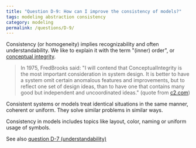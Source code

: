 ```yaml
---
title: "Question D-9: How can I improve the consistency of models?"
tags: modeling abstraction consistency
category: modeling
permalink: /questions/D-9/
---
```


Consistency (or homogeneity) implies recognizability and often understandability. We like to explain it with the term "(inner) order", or [conceptual integrity](http://wiki.c2.com/?ConceptualIntegrity).

> In 1975, FredBrooks said: "I will contend that ConceptualIntegrity is the most important consideration in system design. It is better to have a system omit certain anomalous features and improvements, but to reflect one set of design ideas, than to have one that contains many good but independent and uncoordinated ideas." (quote from [c2.com](http://wiki.c2.com/?ConceptualIntegrity))

Consistent systems or models treat identical situations in the same manner, coherent or uniform.
They solve similar problems in similar ways.

Consistency in models includes topics like layout, color, naming or uniform usage of symbols.

See also [question D-7 (understandability)](/questions/D-7)
